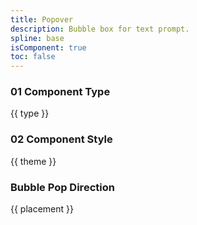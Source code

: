 ```yaml
---
title: Popover
description: Bubble box for text prompt.
spline: base
isComponent: true
toc: false
---
```


### 01 Component Type

{{ type }}

### 02 Component Style

{{ theme }}

### Bubble Pop Direction

{{ placement }}
